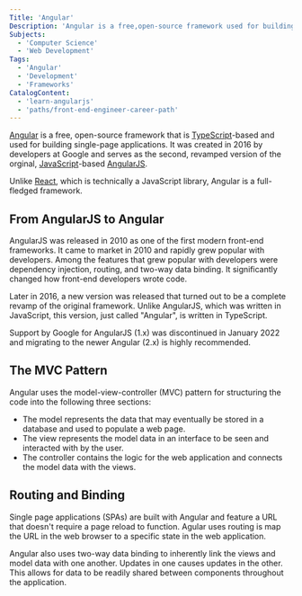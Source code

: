 ```yaml
---
Title: 'Angular'
Description: 'Angular is a free,open-source framework used for building single-page applications.'
Subjects:
  - 'Computer Science'
  - 'Web Development'
Tags:
  - 'Angular'
  - 'Development'
  - 'Frameworks'
CatalogContent:
  - 'learn-angularjs'
  - 'paths/front-end-engineer-career-path'
---
```


<link rel="canonical" href="https://www.codecademy.com/resources/blog/what-is-angular/" />

[Angular](https://angular.io/) is a free, open-source framework that is [TypeScript](https://www.codecademy.com/resources/docs/typescript)-based and used for building single-page applications. It was created in 2016 by developers at Google and serves as the second, revamped version of the orginal, [JavaScript](https://www.codecademy.com/resources/docs/javascript)-based [AngularJS](https://angularjs.org/).

Unlike [React](https://www.codecademy.com/resources/docs/react), which is technically a JavaScript library, Angular is a full-fledged framework.

## From AngularJS to Angular

AngularJS was released in 2010 as one of the first modern front-end frameworks. It came to market in 2010 and rapidly grew popular with developers. Among the features that grew popular with developers were dependency injection, routing, and two-way data binding. It significantly changed how front-end developers wrote code.

Later in 2016, a new version was released that turned out to be a complete revamp of the original framework. Unlike AngularJS, which was written in JavaScript, this version, just called "Angular", is written in TypeScript.

Support by Google for AngularJS (1.x) was discontinued in January 2022 and migrating to the newer Angular (2.x) is highly recommended.

## The MVC Pattern

Angular uses the model-view-controller (MVC) pattern for structuring the code into the following three sections:

- The model represents the data that may eventually be stored in a database and used to populate a web page.
- The view represents the model data in an interface to be seen and interacted with by the user.
- The controller contains the logic for the web application and connects the model data with the views.

## Routing and Binding

Single page applications (SPAs) are built with Angular and feature a URL that doesn't require a page reload to function. Agular uses routing is map the URL in the web browser to a specific state in the web application.

Angular also uses two-way data binding to inherently link the views and model data with one another. Updates in one causes updates in the other. This allows for data to be readily shared between components throughout the application.
